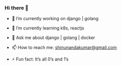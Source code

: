 ### Hi there 👋



- 🔭 I’m currently working on django | golang 

- 🌱 I’m currently learning k8s, reactjs

- 💬 Ask me about django | golang | docker

- 📫 How to reach me: shinunandakumar@gmail.com 

- ⚡ Fun fact: It’s all 0’s and 1’s

